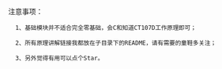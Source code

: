 


注意事项：

  
      1、基础模块并不适合完全零基础，会C和知道CT107D工作原理即可；
      
      2、所有原理讲解链接我都放在子目录下的README，请有需要的童鞋多关注；
      
      3、另外觉得有用可以点个Star。
